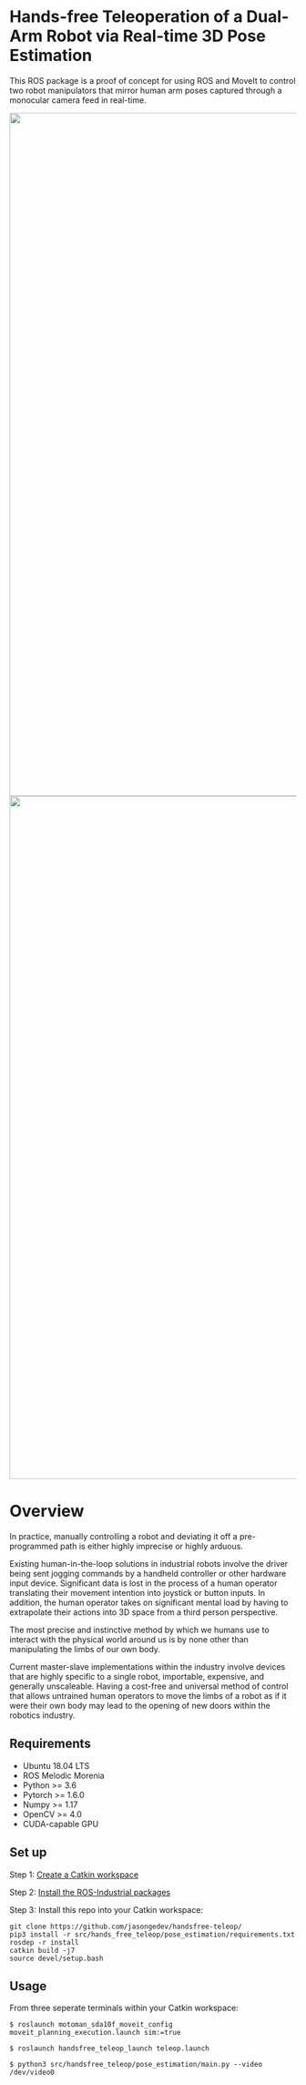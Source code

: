 # Hands-free Teleoperation of a Dual-Arm Robot via Real-time 3D Pose Estimation

This ROS package is a proof of concept for using ROS and MoveIt to control two robot manipulators that mirror human arm poses captured through a monocular camera feed in real-time.

<img src="example_gifs/example1.gif" width=1200px>
<img src="example_gifs/example2.gif" width=1200px>

# Overview

In practice, manually controlling a robot and deviating it off a pre-programmed path is either highly imprecise or highly arduous.

Existing human-in-the-loop solutions in industrial robots involve the driver being sent jogging commands by a handheld controller or other hardware input device. Significant data is lost in the process of a human operator translating their movement intention into joystick or button inputs. In addition, the human operator takes on significant mental load by having to extrapolate their actions into 3D space from a third person perspective.

The most precise and instinctive method by which we humans use to interact with the physical world around us is by none other than manipulating the limbs of our own body. 

Current master-slave implementations within the industry involve devices that are highly specific to a single robot, importable, expensive, and generally unscaleable. Having a cost-free and universal method of control that allows untrained human operators to move the limbs of a robot as if it were their own body may lead to the opening of new doors within the robotics industry.

## Requirements
* Ubuntu 18.04 LTS
* ROS Melodic Morenia
* Python >= 3.6
* Pytorch >= 1.6.0
* Numpy >= 1.17
* OpenCV >= 4.0
* CUDA-capable GPU

## Set up
Step 1:
[Create a Catkin workspace](http://wiki.ros.org/melodic/Installation/Source#Create_a_catkin_Workspace)

Step 2:
[Install the ROS-Industrial packages](http://wiki.ros.org/Industrial/Install)

Step 3:
Install this repo into your Catkin workspace:
```
git clone https://github.com/jasongedev/handsfree-teleop/
pip3 install -r src/hands_free_teleop/pose_estimation/requirements.txt
rosdep -r install
catkin build -j7
source devel/setup.bash
```

## Usage

From three seperate terminals within your Catkin workspace:
```
$ roslaunch motoman_sda10f_moveit_config moveit_planning_execution.launch sim:=true
```
```
$ roslaunch handsfree_teleop_launch teleop.launch
```
```
$ python3 src/handsfree_teleop/pose_estimation/main.py --video /dev/video0
```
